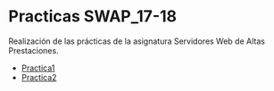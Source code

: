 # Practicas SWAP_17-18

Realización de las prácticas de la asignatura Servidores Web de Altas Prestaciones.  
* [Practica1](https://github.com/Anixo/SWAP/tree/master/Practicas/P1)
* [Practica2](https://github.com/Anixo/SWAP/tree/master/Practicas/P2)
